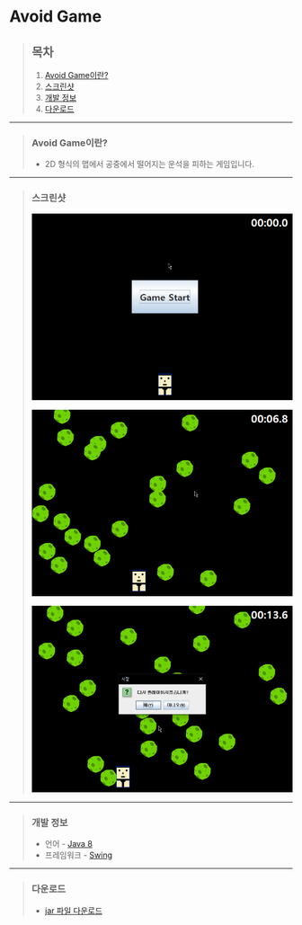 # **Avoid Game**

> ## **목차**
>
> 1. [Avoid Game이란?](#Avoid-Game이란)
> 2. [스크린샷](#스크린샷)
> 3. [개발 정보](#개발-정보)
> 4. [다운로드](#다운로드)

---

> ### **Avoid Game이란?**
>
> - 2D 형식의 맵에서 공중에서 떨어지는 운석을 피하는 게임입니다.

---

> ### **스크린샷**
>
> ![Avoid Game 스크린샷1](https://raw.githubusercontent.com/banb3515/AvoidGame/master/Screenshots/Screenshot1.png)
> 
> ![Avoid Game 스크린샷2](https://raw.githubusercontent.com/banb3515/AvoidGame/master/Screenshots/Screenshot2.png)
> 
> ![Avoid Game 스크린샷3](https://raw.githubusercontent.com/banb3515/AvoidGame/master/Screenshots/Screenshot3.png)

---

> ### **개발 정보**
>
> - 언어 - [Java 8](https://www.java.com/)
> - 프레임워크 - [Swing](https://docs.oracle.com/javase/8/docs/api/index.html?javax/swing/package-summary.html)

---

> ### **다운로드**
>
> - [jar 파일 다운로드](https://raw.githubusercontent.com/banb3515/AvoidGame/master/Download/AvoidGame.jar)